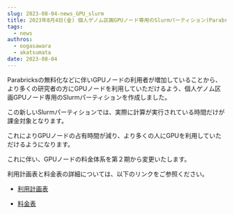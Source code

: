 ```yaml
---
slug: 2023-08-04-news_GPU_slurm
title: 2023年8月4日(金) 個人ゲノム区画GPUノード専用のSlurmパーティション(Parabricks ver 4.1)の作成
tags:
  - news
authros:
  - oogasawara
  - akatsumata
date: 2023-08-04
---
```


Parabricksの無料化などに伴いGPUノードの利用者が増加していることから、より多くの研究者の方にGPUノードを利用していただけるよう、個人ゲノム区画GPUノード専用のSlurmパーティションを作成しました。

この新しいSlurmパーティションでは、実際に計算が実行されている時間だけが課金対象となります。

これによりGPUノードの占有時間が減り、より多くの人にGPUを利用していただけるようになります。

これに伴い、GPUノードの料金体系を第２期から変更いたします。

利用計画表と料金表の詳細については、以下のリンクをご参照ください。
- [<u>利用計画表</u>](/application/resource_extension)

- [<u>料金表</u>](/application/use_policy/)
